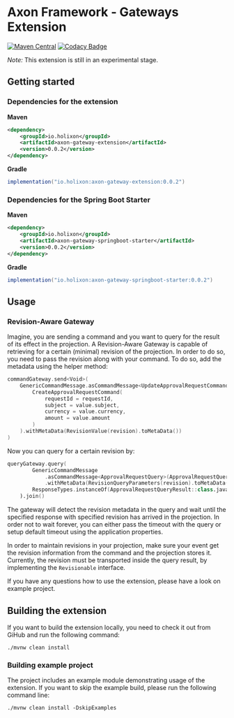 # Axon Framework - Gateways Extension

[![Maven Central](https://maven-badges.herokuapp.com/maven-central/io.holixon/axon-gateway-extension/badge.svg)](https://maven-badges.herokuapp.com/maven-central/org.axonframework.extensions.kotlin/axon-kotlin)
[![Codacy Badge](https://app.codacy.com/project/badge/Grade/6a2c7585fd5742fbbf288c96023a9af8)](https://www.codacy.com/gh/holixon/axon-gateway-extension/dashboard?utm_source=github.com&amp;utm_medium=referral&amp;utm_content=holixon/axon-gateway-extension&amp;utm_campaign=Badge_Grade)

_Note:_ This extension is still in an experimental stage.

## Getting started

### Dependencies for the extension

**Maven**
```xml
<dependency>
    <groupId>io.holixon</groupId>
    <artifactId>axon-gateway-extension</artifactId>
    <version>0.0.2</version>
</dependency>
```

**Gradle**
```groovy
implementation("io.holixon:axon-gateway-extension:0.0.2")
```

### Dependencies for the Spring Boot Starter

**Maven**
```xml
<dependency>
    <groupId>io.holixon</groupId>
    <artifactId>axon-gateway-springboot-starter</artifactId>
    <version>0.0.2</version>
</dependency>
```

**Gradle**
```groovy
implementation("io.holixon:axon-gateway-springboot-starter:0.0.2")
```

## Usage

### Revision-Aware Gateway

Imagine, you are sending a command and you want to query for the result of its effect in the projection.
A Revision-Aware Gateway is capable of retrieving for a certain (minimal) revision of the projection. In 
order to do so, you need to pass the revision along with your command. To do so, add the metadata using the 
helper method:

```kotlin
commandGateway.send<Void>(
    GenericCommandMessage.asCommandMessage<UpdateApprovalRequestCommand>(
        CreateApprovalRequestCommand(
            requestId = requestId,
            subject = value.subject,
            currency = value.currency,
            amount = value.amount
        )
    ).withMetaData(RevisionValue(revision).toMetaData())
)
```

Now you can query for a certain revision by:

```kotlin
queryGateway.query(
        GenericCommandMessage
            .asCommandMessage<ApprovalRequestQuery>(ApprovalRequestQuery(requestId.trim()))
            .withMetaData(RevisionQueryParameters(revision).toMetaData()),
        ResponseTypes.instanceOf(ApprovalRequestQueryResult::class.java)
    ).join()
```
The gateway will detect the revision metadata in the query and wait until the specified response
with specified revision has arrived in the projection. In order not to wait forever, you can either
pass the timeout with the query or setup default timeout using the application properties.

In order to maintain revisions in your projection, make sure your event get the revision information from
the command and the projection stores it. Currently, the revision must be transported inside the query result,
by implementing the `Revisionable` interface.

If you have any questions how to use the extension, please have a look on example project.   

## Building the extension

If you want to build the extension locally, you need to check it out from GiHub and run the following command:

```shell script
./mvnw clean install
``` 

### Building example project

The project includes an example module demonstrating usage of the extension. If you want to skip the example
build, please run the following command line:

```shell script
./mvnw clean install -DskipExamples
```
